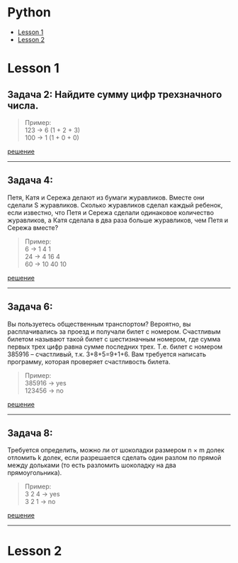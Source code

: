# Python

- [Lesson 1](#lesson-1)
- [Lesson 2](#lesson-2)

# Lesson 1

## Задача 2: Найдите сумму цифр трехзначного числа.


> Пример:   
123 -> 6 (1 + 2 + 3)   
100 -> 1 (1 + 0 + 0)

[решение](https://github.com/TatyanaProtas/Python/blob/main/Lesson%201/Задача%202/задача2.py)
___

## Задача 4:
 Петя, Катя и Сережа делают из бумаги журавликов. Вместе они сделали S журавликов. Сколько журавликов сделал каждый ребенок, если известно, что Петя и Сережа сделали одинаковое количество журавликов, а Катя сделала в два раза больше журавликов, чем Петя и Сережа вместе?

>Пример:   
6 -> 1  4  1   
24 -> 4  16  4    
60 -> 10  40  10  

[решение](https://github.com/TatyanaProtas/Python/blob/main/Lesson%201/Задача%204/задача4.py)
_____
## Задача 6: 

Вы пользуетесь общественным транспортом? Вероятно, вы расплачивались за проезд и получали билет с номером. Счастливым билетом называют такой билет с шестизначным номером, где сумма первых трех цифр равна сумме последних трех. Т.е. билет с номером 385916 – счастливый, т.к. 3+8+5=9+1+6. Вам требуется написать программу, которая проверяет счастливость билета.

>Пример:   
385916 -> yes    
123456 -> no

[решение](https://github.com/TatyanaProtas/Python/commit/080fb1a3e390c8710e81aeef35d06e23f727ac35)

____
## Задача 8:
 Требуется определить, можно ли от шоколадки размером n × m долек отломить k долек, если разрешается сделать один разлом по прямой между дольками (то есть разломить шоколадку на два прямоугольника).

>Пример:   
3 2 4 -> yes   
3 2 1 -> no

[решение]()
___

# Lesson 2